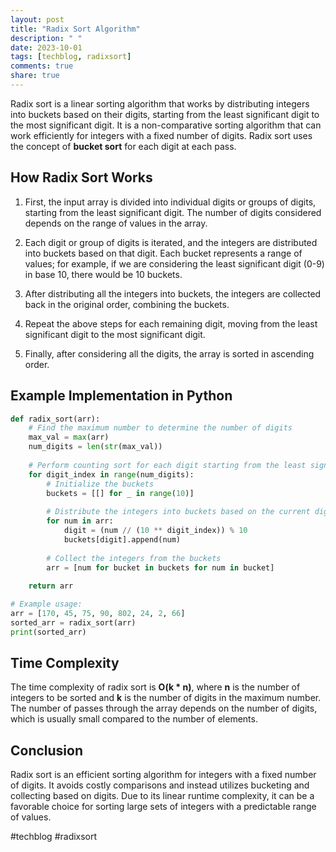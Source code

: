 ```yaml
---
layout: post
title: "Radix Sort Algorithm"
description: " "
date: 2023-10-01
tags: [techblog, radixsort]
comments: true
share: true
---
```


Radix sort is a linear sorting algorithm that works by distributing integers into buckets based on their digits, starting from the least significant digit to the most significant digit. It is a non-comparative sorting algorithm that can work efficiently for integers with a fixed number of digits. Radix sort uses the concept of **bucket sort** for each digit at each pass.

## How Radix Sort Works

1. First, the input array is divided into individual digits or groups of digits, starting from the least significant digit. The number of digits considered depends on the range of values in the array.

2. Each digit or group of digits is iterated, and the integers are distributed into buckets based on that digit. Each bucket represents a range of values; for example, if we are considering the least significant digit (0-9) in base 10, there would be 10 buckets.

3. After distributing all the integers into buckets, the integers are collected back in the original order, combining the buckets.

4. Repeat the above steps for each remaining digit, moving from the least significant digit to the most significant digit.

5. Finally, after considering all the digits, the array is sorted in ascending order.

## Example Implementation in Python

```python
def radix_sort(arr):
    # Find the maximum number to determine the number of digits
    max_val = max(arr)
    num_digits = len(str(max_val))
    
    # Perform counting sort for each digit starting from the least significant digit
    for digit_index in range(num_digits):
        # Initialize the buckets
        buckets = [[] for _ in range(10)]
        
        # Distribute the integers into buckets based on the current digit
        for num in arr:
            digit = (num // (10 ** digit_index)) % 10
            buckets[digit].append(num)
            
        # Collect the integers from the buckets
        arr = [num for bucket in buckets for num in bucket]
        
    return arr

# Example usage:
arr = [170, 45, 75, 90, 802, 24, 2, 66]
sorted_arr = radix_sort(arr)
print(sorted_arr)
```

## Time Complexity

The time complexity of radix sort is **O(k * n)**, where **n** is the number of integers to be sorted and **k** is the number of digits in the maximum number. The number of passes through the array depends on the number of digits, which is usually small compared to the number of elements.

## Conclusion

Radix sort is an efficient sorting algorithm for integers with a fixed number of digits. It avoids costly comparisons and instead utilizes bucketing and collecting based on digits. Due to its linear runtime complexity, it can be a favorable choice for sorting large sets of integers with a predictable range of values. 

#techblog #radixsort